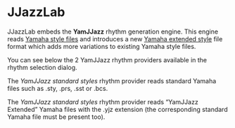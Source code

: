 # JJazzLab

JJazzLab embeds the **YamJJazz** rhythm generation engine. This engine reads [Yamaha style files](https://www.jjazzlab.com/en/doc/yamaha-style-files) and introduces a new [Yamaha extended style](https://www.jjazzlab.com/en/doc/yamjjazz-extended-style-files) file format which adds more variations to existing Yamaha style files.

You can see below the 2 YamJJazz rhythm providers available in the rhythm selection dialog.  
   
 The _YamJJazz standard styles_ rhythm provider reads standard Yamaha files such as .sty, .prs, .sst or .bcs.

The _YamJJazz standard styles_ rhythm provider reads “YamJJazz Extended” Yamaha files with the .yjz extension \(the corresponding standard Yamaha file must be present too\).


